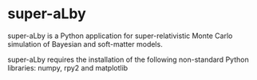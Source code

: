 # super-aLby
super-aLby is a Python application for super-relativistic Monte Carlo simulation of Bayesian and soft-matter models.

super-aLby requires the installation of the following non-standard Python libraries: numpy, rpy2 and matplotlib